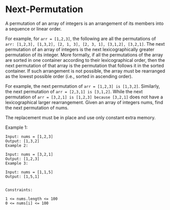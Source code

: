  # Next-Permutation


A permutation of an array of integers is an arrangement of its members into a sequence or linear order.

For example, for ```arr = [1,2,3]```, the following are all the permutations of ```arr: [1,2,3], [1,3,2], [2, 1, 3], [2, 3, 1], [3,1,2], [3,2,1]```.
The next permutation of an array of integers is the next lexicographically greater permutation of its integer. More formally, if all the permutations of the array are sorted in one container according to their lexicographical order, then the next permutation of that array is the permutation that follows it in the sorted container. If such arrangement is not possible, the array must be rearranged as the lowest possible order (i.e., sorted in ascending order).

For example, the next permutation of ```arr = [1,2,3] is [1,3,2]```.
Similarly, the next permutation of ```arr = [2,3,1] is [3,1,2]```.
While the next permutation of ```arr = [3,2,1] is [1,2,3] because [3,2,1]``` does not have a lexicographical larger rearrangement.
Given an array of integers nums, find the next permutation of nums.

The replacement must be in place and use only constant extra memory.

 

Example 1:
```
Input: nums = [1,2,3]
Output: [1,3,2]
Example 2:

Input: nums = [3,2,1]
Output: [1,2,3]
Example 3:

Input: nums = [1,1,5]
Output: [1,5,1]
 

Constraints:

1 <= nums.length <= 100
0 <= nums[i] <= 100
```

